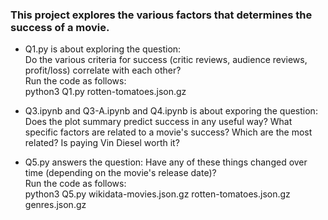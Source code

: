 ### This project explores the various factors that determines the success of a movie.

- Q1.py is about exploring the question: 
<br>Do the various criteria for success (critic reviews, audience reviews, profit/loss) correlate with each other? 
<br>Run the code as follows: 
<br>python3 Q1.py rotten-tomatoes.json.gz 

- Q3.ipynb and Q3-A.ipynb and Q4.ipynb is about exporing the question: 
<br>Does the plot summary predict success in any useful way? What specific factors are related to a movie's success? Which are the most related? Is paying Vin Diesel worth it?

- Q5.py answers the question: Have any of these things changed over time (depending on the movie's release date)?
<br>Run the code as follows: 
<br> python3 Q5.py wikidata-movies.json.gz rotten-tomatoes.json.gz genres.json.gz

